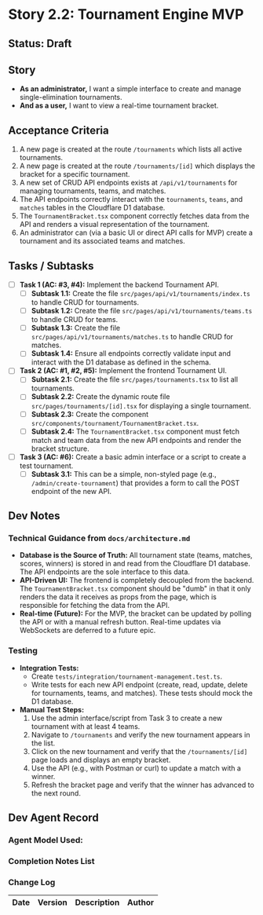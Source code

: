 # Story 2.2: Tournament Engine MVP

## Status: Draft

## Story

-   **As an administrator,** I want a simple interface to create and manage single-elimination tournaments.
-   **And as a user,** I want to view a real-time tournament bracket.

## Acceptance Criteria

1.  A new page is created at the route `/tournaments` which lists all active tournaments.
2.  A new page is created at the route `/tournaments/[id]` which displays the bracket for a specific tournament.
3.  A new set of CRUD API endpoints exists at `/api/v1/tournaments` for managing tournaments, teams, and matches.
4.  The API endpoints correctly interact with the `tournaments`, `teams`, and `matches` tables in the Cloudflare D1 database.
5.  The `TournamentBracket.tsx` component correctly fetches data from the API and renders a visual representation of the tournament.
6.  An administrator can (via a basic UI or direct API calls for MVP) create a tournament and its associated teams and matches.

## Tasks / Subtasks

-   [ ] **Task 1 (AC: #3, #4):** Implement the backend Tournament API.
    -   [ ] **Subtask 1.1:** Create the file `src/pages/api/v1/tournaments/index.ts` to handle CRUD for tournaments.
    -   [ ] **Subtask 1.2:** Create the file `src/pages/api/v1/tournaments/teams.ts` to handle CRUD for teams.
    -   [ ] **Subtask 1.3:** Create the file `src/pages/api/v1/tournaments/matches.ts` to handle CRUD for matches.
    -   [ ] **Subtask 1.4:** Ensure all endpoints correctly validate input and interact with the D1 database as defined in the schema.

-   [ ] **Task 2 (AC: #1, #2, #5):** Implement the frontend Tournament UI.
    -   [ ] **Subtask 2.1:** Create the file `src/pages/tournaments.tsx` to list all tournaments.
    -   [ ] **Subtask 2.2:** Create the dynamic route file `src/pages/tournaments/[id].tsx` for displaying a single tournament.
    -   [ ] **Subtask 2.3:** Create the component `src/components/tournament/TournamentBracket.tsx`.
    -   [ ] **Subtask 2.4:** The `TournamentBracket.tsx` component must fetch match and team data from the new API endpoints and render the bracket structure.

-   [ ] **Task 3 (AC: #6):** Create a basic admin interface or a script to create a test tournament.
    -   [ ] **Subtask 3.1:** This can be a simple, non-styled page (e.g., `/admin/create-tournament`) that provides a form to call the POST endpoint of the new API.

## Dev Notes

### Technical Guidance from `docs/architecture.md`

*   **Database is the Source of Truth:** All tournament state (teams, matches, scores, winners) is stored in and read from the Cloudflare D1 database. The API endpoints are the sole interface to this data.
*   **API-Driven UI:** The frontend is completely decoupled from the backend. The `TournamentBracket.tsx` component should be "dumb" in that it only renders the data it receives as props from the page, which is responsible for fetching the data from the API.
*   **Real-time (Future):** For the MVP, the bracket can be updated by polling the API or with a manual refresh button. Real-time updates via WebSockets are deferred to a future epic.

### Testing

*   **Integration Tests:**
    *   Create `tests/integration/tournament-management.test.ts`.
    *   Write tests for each new API endpoint (create, read, update, delete for tournaments, teams, and matches). These tests should mock the D1 database.
*   **Manual Test Steps:**
    1.  Use the admin interface/script from Task 3 to create a new tournament with at least 4 teams.
    2.  Navigate to `/tournaments` and verify the new tournament appears in the list.
    3.  Click on the new tournament and verify that the `/tournaments/[id]` page loads and displays an empty bracket.
    4.  Use the API (e.g., with Postman or curl) to update a match with a winner.
    5.  Refresh the bracket page and verify that the winner has advanced to the next round.

## Dev Agent Record

### Agent Model Used:

### Completion Notes List

### Change Log

| Date       | Version | Description | Author |
| :---       | :---    | :---------- | :----- |
